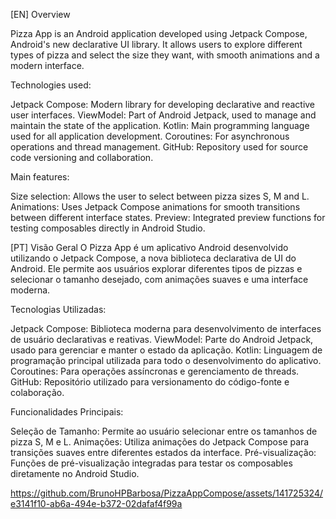 [EN] Overview

Pizza App is an Android application developed using Jetpack Compose, Android's new declarative UI library. It allows users to explore different types of pizza and select the size they want, with smooth animations and a modern interface.

Technologies used:

Jetpack Compose: Modern library for developing declarative and reactive user interfaces.
ViewModel: Part of Android Jetpack, used to manage and maintain the state of the application.
Kotlin: Main programming language used for all application development.
Coroutines: For asynchronous operations and thread management.
GitHub: Repository used for source code versioning and collaboration.

Main features:

Size selection: Allows the user to select between pizza sizes S, M and L.
Animations: Uses Jetpack Compose animations for smooth transitions between different interface states.
Preview: Integrated preview functions for testing composables directly in Android Studio.


[PT] Visão Geral
O Pizza App é um aplicativo Android desenvolvido utilizando o Jetpack Compose, a nova biblioteca declarativa de UI do Android. Ele permite aos usuários explorar diferentes tipos de pizzas e selecionar o tamanho desejado, com animações suaves e uma interface moderna.

Tecnologias Utilizadas:

Jetpack Compose: Biblioteca moderna para desenvolvimento de interfaces de usuário declarativas e reativas.
ViewModel: Parte do Android Jetpack, usado para gerenciar e manter o estado da aplicação.
Kotlin: Linguagem de programação principal utilizada para todo o desenvolvimento do aplicativo.
Coroutines: Para operações assíncronas e gerenciamento de threads.
GitHub: Repositório utilizado para versionamento do código-fonte e colaboração.

Funcionalidades Principais:

Seleção de Tamanho: Permite ao usuário selecionar entre os tamanhos de pizza S, M e L.
Animações: Utiliza animações do Jetpack Compose para transições suaves entre diferentes estados da interface.
Pré-visualização: Funções de pré-visualização integradas para testar os composables diretamente no Android Studio.


https://github.com/BrunoHPBarbosa/PizzaAppCompose/assets/141725324/e3141f10-ab6a-494e-b372-02dafaf4f99a

